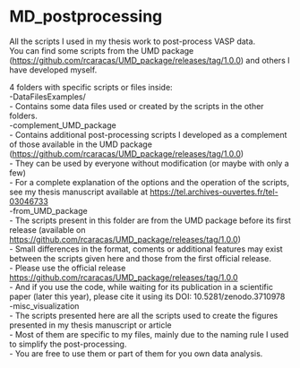 # MD_postprocessing
All the scripts I used in my thesis work to post-process VASP data.   
You can find some scripts from the UMD package (https://github.com/rcaracas/UMD_package/releases/tag/1.0.0) and others I have developed myself.  

4 folders with specific scripts or files inside:  
-DataFilesExamples/  
    - Contains some data files used or created by the scripts in the other folders.  
-complement_UMD_package  
    - Contains additional post-processing scripts I developed as a complement of those available in the UMD package (https://github.com/rcaracas/UMD_package/releases/tag/1.0.0)  
    - They can be used by everyone without modification (or maybe with only a few)  
    - For a complete explanation of the options and the operation of the scripts, see my thesis manuscript available at https://tel.archives-ouvertes.fr/tel-03046733  
-from_UMD_package  
    - The scripts present in this folder are from the UMD package before its first release (available on https://github.com/rcaracas/UMD_package/releases/tag/1.0.0)  
    - Small differences in the format, coments or additional features may exist between the scripts given here and those from the first official release.  
    - Please use the official release https://github.com/rcaracas/UMD_package/releases/tag/1.0.0  
    - And if you use the code, while waiting for its publication in a scientific paper (later this year), please cite it using its DOI: 10.5281/zenodo.3710978  
-misc_visualization  
    - The scripts presented here are all the scripts used to create the figures presented in my thesis manuscript or article  
    - Most of them are specific to my files, mainly due to the naming rule I used to simplify the post-processing.  
    - You are free to use them or part of them for you own data analysis.  

